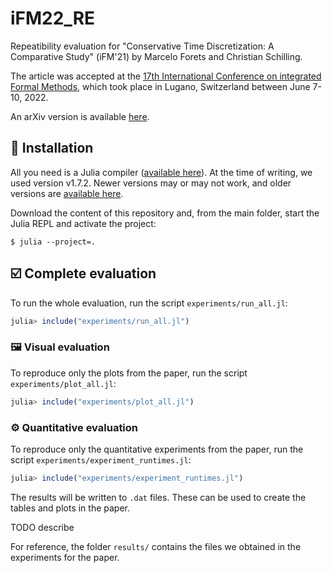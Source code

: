 # iFM22_RE

Repeatibility evaluation for "Conservative Time Discretization: A Comparative Study" (iFM'21) by Marcelo Forets and Christian Schilling.

The article was accepted at the [17th International Conference on integrated Formal Methods](https://ifm22.si.usi.ch/), which took place in Lugano, Switzerland between June 7-10, 2022.

An arXiv version is available [here](https://arxiv.org/abs/2111.01454).

## 💾 Installation

All you need is a Julia compiler ([available here](https://julialang.org/downloads/)).
At the time of writing, we used version v1.7.2.
Newer versions may or may not work, and older versions are [available here](https://julialang.org/downloads/oldreleases/).

Download the content of this repository and, from the main folder, start the Julia REPL and activate the project:

```shell
$ julia --project=.
```

## ☑️ Complete evaluation

To run the whole evaluation, run the script `experiments/run_all.jl`:

```julia
julia> include("experiments/run_all.jl")
```

### 🖼️ Visual evaluation

To reproduce only the plots from the paper, run the script `experiments/plot_all.jl`:

```julia
julia> include("experiments/plot_all.jl")
```

### ⚙️ Quantitative evaluation

To reproduce only the quantitative experiments from the paper, run the script `experiments/experiment_runtimes.jl`:

```julia
julia> include("experiments/experiment_runtimes.jl")
```

The results will be written to `.dat` files. These can be used to create the tables and plots in the paper.

TODO describe

For reference, the folder `results/` contains the files we obtained in the experiments for the paper.
